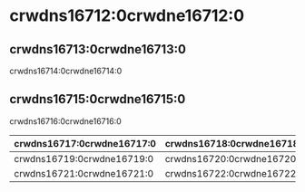 # crwdns16712:0crwdne16712:0

## crwdns16713:0crwdne16713:0

crwdns16714:0crwdne16714:0

## crwdns16715:0crwdne16715:0

crwdns16716:0crwdne16716:0

| crwdns16717:0crwdne16717:0 | crwdns16718:0crwdne16718:0 |
| -------------------------- | -------------------------- |
| crwdns16719:0crwdne16719:0 | crwdns16720:0crwdne16720:0 |
| crwdns16721:0crwdne16721:0 | crwdns16722:0crwdne16722:0 |